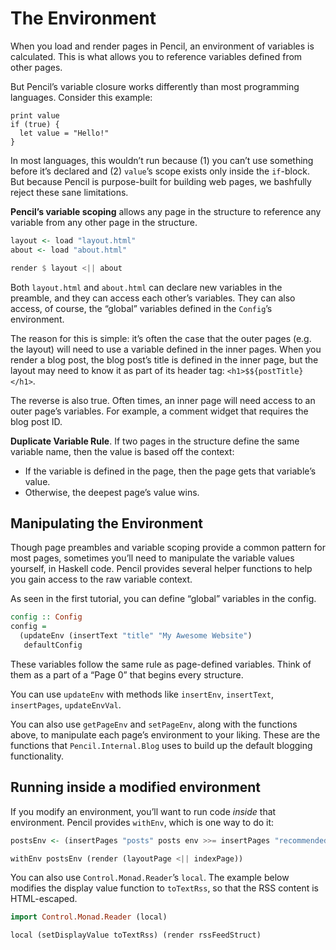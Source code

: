 # The Environment

When you load and render pages in Pencil, an environment of variables is calculated. This is what allows you to reference variables defined from other pages.

But Pencil’s variable closure works differently than most programming languages. Consider this example:

```
print value
if (true) {
  let value = "Hello!"
}
```

In most languages, this wouldn’t run because (1) you can’t use something before it’s declared and (2) `value`’s scope exists only inside the `if`-block. But because Pencil is purpose-built for building web pages, we bashfully reject these sane limitations.

**Pencil’s variable scoping** allows any page in the structure to reference any variable from any other page in the structure.

```Haskell
layout <- load "layout.html"
about <- load "about.html"

render $ layout <|| about
```

Both `layout.html` and `about.html` can declare new variables in the preamble, and they can access each other’s variables. They can also access, of course, the “global” variables defined in the `Config`’s environment.

The reason for this is simple: it’s often the case that the outer pages (e.g. the layout) will need to use a variable defined in the inner pages. When you render a blog post, the blog post’s title is defined in the inner page, but the layout may need to know it as part of its header tag: `<h1>$${postTitle}</h1>`.

The reverse is also true. Often times, an inner page will need access to an outer page’s variables. For example, a comment widget that requires the blog post ID.

**Duplicate Variable Rule**. If two pages in the structure define the same variable name, then the value is based off the context:

- If the variable is defined in the page, then the page gets that variable’s value.
- Otherwise, the deepest page’s value wins.

## Manipulating the Environment

Though page preambles and variable scoping provide a common pattern for most pages, sometimes you’ll need to manipulate the variable values yourself, in Haskell code. Pencil provides several helper functions to help you gain access to the raw variable context.

As seen in the first tutorial, you can define “global” variables in the config.

```haskell
config :: Config
config =
  (updateEnv (insertText "title" "My Awesome Website")
   defaultConfig
```

These variables follow the same rule as page-defined variables. Think of them as a part of a “Page 0” that begins every structure.

You can use `updateEnv` with methods like `insertEnv`, `insertText`, `insertPages`, `updateEnvVal`.

You can also use `getPageEnv` and `setPageEnv`, along with the functions above, to manipulate each page’s environment to your liking. These are the functions that `Pencil.Internal.Blog` uses to build up the default blogging functionality.

## Running inside a modified environment

If you modify an environment, you’ll want to run code _inside_ that environment. Pencil provides `withEnv`, which is one way to do it:

```haskell
postsEnv <- (insertPages "posts" posts env >>= insertPages "recommendedPosts" recommendedPosts)

withEnv postsEnv (render (layoutPage <|| indexPage))
```

You can also use `Control.Monad.Reader`’s `local`. The example below modifies the display value function to `toTextRss`, so that the RSS content is HTML-escaped.

```haskell
import Control.Monad.Reader (local)

local (setDisplayValue toTextRss) (render rssFeedStruct)
```